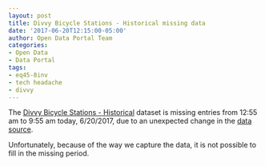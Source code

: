 ```yaml
---
layout: post
title: Divvy Bicycle Stations - Historical missing data
date: '2017-06-20T12:15:00-05:00'
author: Open Data Portal Team
categories:
- Open Data
- Data Portal
tags:
- eq45-8inv
- tech headache
- divvy
---
```

The [Divvy Bicycle Stations - Historical](https://data.cityofchicago.org/d/eq45-8inv) dataset is missing entries from 12:55 am to 9:55 am today, 6/20/2017, due to an unexpected change in the [data source](https://feeds.divvybikes.com/stations/stations.json).

Unfortunately, because of the way we capture the data, it is not possible to fill in the missing period.
